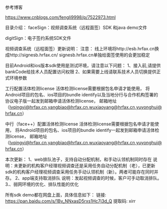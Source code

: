 参考博客

https://www.cnblogs.com/fengli9998/p/7522973.html



目录介绍：
faceSign：视频调查系统（远程面签）SDK 和java demo文件

digitSign：电子签约系统SDK文件



视频调查系统（远程面签）更新说明：
注意：
线上环境将http://esb.hrfax.cn换成http://signesb.hrfax.cn/
signesb.hrfax.cn单独给面签使用的会更加稳定

目前Android和ios版本sdk使用是测试环境，请注意以下问题：
1、接入前,请提供bankCode给技术人员配置访问权限
2、如果需要上线请联系技术人员切换提供正式环境参数


工行配置活体检测license
活体检测license需要根据包名申请才能使用，
将Android项目的包名、ios项目的bundle identify以及当地分行与合作机构签署的协议电子版一起发到邮箱申请活体检测license，
邮箱地址（lvqingyi@hrfax.cn,yangbiao@hrfax.cn,wuxiaoyang@hrfax.cn,yuyonghui@hrfax.cn）

中行（face++）配置活体检测license
活体检测license需要根据包名申请才能使用，
将Android项目的包名、ios项目的bundle identify一起发到邮箱申请活体检测license，
邮箱地址（lvqingyi@hrfax.cn,yangbiao@hrfax.cn,wuxiaoyang@hrfax.cn,yuyonghui@hrfax.cn）

本次更新：
1、web排队池子，支持自动分配机制，和手动认领机制同时存在
说明：未更新的机构客户经理视频调查还是采用任务自动分配机制（老），已更新sdk的机构客户经理视频调查采用任务手动认领机制（新）。两者可能存在同时并存。
2、app端支持取消排队
说明：发起视频调查的时候，客户可手动取消排队。
3.、弱网环境的优化、排队性能的优化

所有sdk demo都在网盘上面，具体信息如下：
链接: https://pan.baidu.com/s/1Bv_NNxasD5rxs1Hc7j3d_Q 提取码: xirr 
